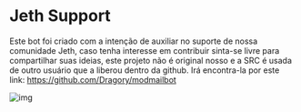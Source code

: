 # Jeth Support

Este bot foi criado com a intenção de auxiliar no suporte de nossa comunidade Jeth, caso tenha interesse em contribuir sinta-se livre para compartilhar suas ideias, este projeto não é original nosso e a SRC é usada de outro usuário que a liberou dentro da github.
Irá encontra-la por este link: https://github.com/Dragory/modmailbot

![img](https://assets2.rockpapershotgun.com/discord-stage-channels.jpg/BROK/resize/1920x1920%3E/format/jpg/quality/80/discord-stage-channels.jpg)
